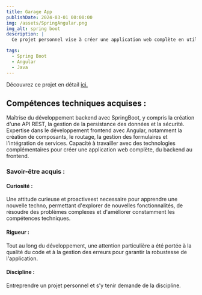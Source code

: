 ```yaml
---
title: Garage App
publishDate: 2024-03-01 00:00:00
img: /assets/SpringAngular.png
img_alt: spring boot
description: |
  Ce projet personnel vise à créer une application web complète en utilisant les frameworks Spring pour le backend et Angular pour le frontend. La première partie du développement se concentre sur la création d'une API REST avec Spring, ainsi que sur la mise en place de la persistance des données dans une base de données. La seconde partie consiste à développer le frontend avec Angular, en consommant l'API fournie par le backend et en mettant en forme les données pour offrir une interface utilisateur conviviale et interactive.

tags:
  - Spring Boot
  - Angular
  - Java
---
```


 Découvrez ce projet en détail <a href="https://gitlab.univ-lille.fr/selim.hamza.etu/garageappspringboot">ici.</a>

## Compétences techniques acquises :

Maîtrise du développement backend avec SpringBoot, y compris la création d'une API REST, la gestion de la persistance des données et la sécurité.
Expertise dans le développement frontend avec Angular, notamment la création de composants, le routage, la gestion des formulaires et l'intégration de services.
Capacité à travailler avec des technologies complémentaires pour créer une application web complète, du backend au frontend.

### Savoir-être acquis :

#### Curiosité :  
Une attitude curieuse et proactiveest necessaire pour apprendre une nouvelle techno, permettant d'explorer de nouvelles fonctionnalités, de résoudre des problèmes complexes et d'améliorer constamment les compétences techniques.

#### Rigueur : 
  Tout au long du développement, une attention particulière a été portée à la qualité du code et à la gestion des erreurs pour garantir la robustesse de l'application.

#### Discipline : 
  Entreprendre un projet personnel et s'y tenir demande de la discipline.

